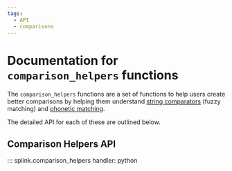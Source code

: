 ```yaml
---
tags:
  - API
  - comparisons
---
```

# Documentation for `comparison_helpers` functions

The `comparison_helpers` functions are a set of functions to help users create better comparisons by helping them understand [string comparators](./topic_guides/choosing_comparators.ipynb#comparing-string-similarity-and-distance-scores) (fuzzy matching) and [phonetic matching](./topic_guides/comparisons/choosing_comparators.ipynb#phonetic-matching).

The detailed API for each of these are outlined below.

## Comparison Helpers API

::: splink.comparison_helpers
    handler: python